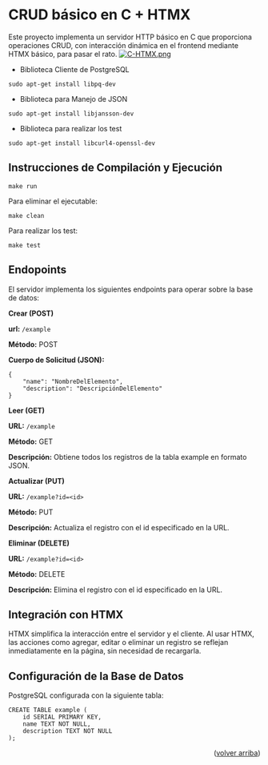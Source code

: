 <a name="readme-top"></a>

# CRUD básico en C + HTMX
Este proyecto implementa un servidor HTTP básico en C que proporciona operaciones CRUD, con interacción dinámica en el frontend mediante HTMX básico, para pasar el rato.
[![C-HTMX.png](https://i.postimg.cc/yxcmDG4b/C-HTMX.png)](https://postimg.cc/BPZLyMvT)

* Biblioteca Cliente de PostgreSQL
````
sudo apt-get install libpq-dev
````
* Biblioteca para Manejo de JSON
````
sudo apt-get install libjansson-dev
````
* Biblioteca para realizar los test
````
sudo apt-get install libcurl4-openssl-dev
````

## Instrucciones de Compilación y Ejecución
```
make run
```
Para eliminar el ejecutable:
```
make clean
```
Para realizar los test:
```
make test
```
## Endopoints
El servidor implementa los siguientes endpoints para operar sobre la base de datos:

**Crear (POST)**

**url:** `/example`

**Método:** POST

**Cuerpo de Solicitud (JSON):**
```
{
    "name": "NombreDelElemento",
    "description": "DescripciónDelElemento"
}
```
**Leer (GET)**

**URL:** `/example`

**Método:** GET

**Descripción:** Obtiene todos los registros de la tabla example en formato JSON.

**Actualizar (PUT)**

**URL:** `/example?id=<id>`

**Método:** PUT

**Descripción:** Actualiza el registro con el id especificado en la URL.

**Eliminar (DELETE)**

**URL:** `/example?id=<id>`

**Método:** DELETE

**Descripción:** Elimina el registro con el id especificado en la URL.

## Integración con HTMX
HTMX simplifica la interacción entre el servidor y el cliente. Al usar HTMX, las acciones como agregar, editar o eliminar un registro se reflejan inmediatamente en la página, sin necesidad de recargarla.

## Configuración de la Base de Datos
PostgreSQL configurada con la siguiente tabla:

```` 
CREATE TABLE example (
    id SERIAL PRIMARY KEY,
    name TEXT NOT NULL,
    description TEXT NOT NULL
);
````

<p align="right">(<a href="#readme-top">volver arriba</a>)</p>
